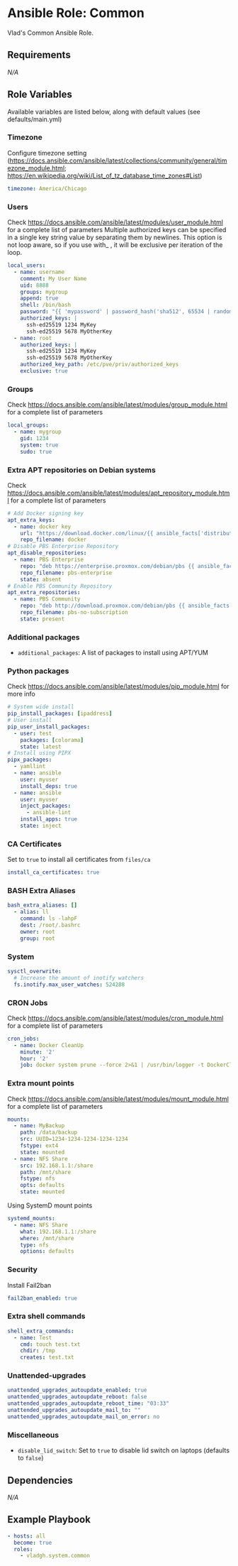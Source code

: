 # Ansible Role: Common

Vlad's Common Ansible Role.

## Requirements

*_N/A_*

## Role Variables

Available variables are listed below, along with default values (see defaults/main.yml)

### Timezone

Configure timezone setting (<https://docs.ansible.com/ansible/latest/collections/community/general/timezone_module.html>; <https://en.wikipedia.org/wiki/List_of_tz_database_time_zones#List>)

```yaml
timezone: America/Chicago
```

### Users

Check <https://docs.ansible.com/ansible/latest/modules/user_module.html> for a complete list of parameters
Multiple authorized keys can be specified in a single key string value by separating them by newlines.
This option is not loop aware, so if you use with_ , it will be exclusive per iteration of the loop.

```yaml
local_users:
  - name: username
    comment: My User Name
    uid: 8888
    groups: mygroup
    append: true
    shell: /bin/bash
    password: "{{ 'mypassword' | password_hash('sha512', 65534 | random(seed=inventory_hostname) | string ) }}"
    authorized_keys: |
      ssh-ed25519 1234 MyKey
      ssh-ed25519 5678 MyOtherKey
  - name: root
    authorized_keys: |
      ssh-ed25519 1234 MyKey
      ssh-ed25519 5678 MyOtherKey
    authorized_key_path: /etc/pve/priv/authorized_keys
    exclusive: true
```

### Groups

Check <https://docs.ansible.com/ansible/latest/modules/group_module.html> for a complete list of parameters

```yaml
local_groups:
  - name: mygroup
    gid: 1234
    system: true
    sudo: true
```

### Extra APT repositories on Debian systems

Check <https://docs.ansible.com/ansible/latest/modules/apt_repository_module.html> for a complete list of parameters

```yaml
# Add Docker signing key
apt_extra_keys:
  - name: docker key
    url: "https://download.docker.com/linux/{{ ansible_facts['distribution']|lower }}/gpg"
    repo_filename: docker
# Disable PBS Enterprise Repository
apt_disable_repositories:
  - name: PBS Enterprise
    repo: "deb https://enterprise.proxmox.com/debian/pbs {{ ansible_facts['distribution_release'] }} pbs-enterprise"
    repo_filename: pbs-enterprise
    state: absent
# Enable PBS Community Repository
apt_extra_repositories:
  - name: PBS Community
    repo: "deb http://download.proxmox.com/debian/pbs {{ ansible_facts['distribution_release'] }} pbs-no-subscription"
    repo_filename: pbs-no-subscription
    state: present
```

### Additional packages

- `additional_packages`: A list of packages to install using APT/YUM

### Python packages

Check <https://docs.ansible.com/ansible/latest/modules/pip_module.html> for more info

```yaml
# System wide install
pip_install_packages: [ipaddress]
# User install
pip_user_install_packages:
  - user: test
    packages: [colorama]
    state: latest
# Install using PIPX
pipx_packages:
  - yamllint
  - name: ansible
    user: myuser
    install_deps: true
  - name: ansible
    user: myuser
    inject_packages:
      - ansible-lint
    install_apps: true
    state: inject
```

### CA Certificates

Set to `true` to install all certificates from `files/ca`

```yaml
install_ca_certificates: true
```

### BASH Extra Aliases

```yaml
bash_extra_aliases: []
  - alias: ll
    command: ls -lahpF
    dest: /root/.bashrc
    owner: root
    group: root
```

### System

```yaml
sysctl_overwrite:
  # Increase the amount of inotify watchers
  fs.inotify.max_user_watches: 524288
```

### CRON Jobs

Check <https://docs.ansible.com/ansible/latest/modules/cron_module.html> for a complete list of parameters

```yaml
cron_jobs:
  - name: Docker CleanUp
    minute: '2'
    hour: '2'
    job: docker system prune --force 2>&1 | /usr/bin/logger -t DockerCleanUp
```

### Extra mount points

Check <https://docs.ansible.com/ansible/latest/modules/mount_module.html> for a complete list of parameters

```yaml
mounts:
  - name: MyBackup
    path: /data/backup
    src: UUID=1234-1234-1234-1234-1234
    fstype: ext4
    state: mounted
  - name: NFS Share
    src: 192.168.1.1:/share
    path: /mnt/share
    fstype: nfs
    opts: defaults
    state: mounted
```

Using SystemD mount points

```yaml
systemd_mounts:
  - name: NFS Share
    what: 192.168.1.1:/share
    where: /mnt/share
    type: nfs
    options: defaults
```

### Security

Install Fail2ban

```yaml
fail2ban_enabled: true
```

### Extra shell commands

```yaml
shell_extra_commands:
  - name: Test
    cmd: touch test.txt
    chdir: /tmp
    creates: test.txt
```

### Unattended-upgrades

```yaml
unattended_upgrades_autoupdate_enabled: true
unattended_upgrades_autoupdate_reboot: false
unattended_upgrades_autoupdate_reboot_time: "03:33"
unattended_upgrades_autoupdate_mail_to: ""
unattended_upgrades_autoupdate_mail_on_error: no
```

### Miscellaneous

- `disable_lid_switch`: Set to `true` to disable lid switch on laptops (defaults to `false`)

## Dependencies

*_N/A_*

## Example Playbook

```yaml
- hosts: all
  become: true
  roles:
    - vladgh.system.common
```
